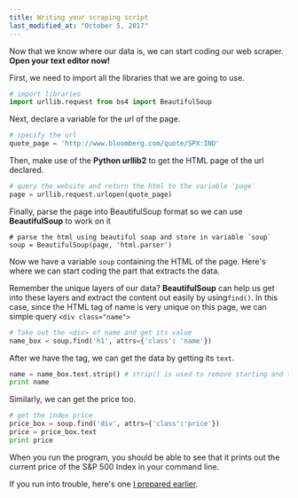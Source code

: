 ```yaml
---
title: Writing your scraping script
last_modified_at: "October 5, 2017"
--- 
```


Now that we know where our data is, we can start coding our web scraper. **Open your text editor now!**

First, we need to import all the libraries that we are going to use.

``` python
# import libraries
import urllib.request from bs4 import BeautifulSoup 
```

Next, declare a variable for the url of the page.

``` python
# specify the url
quote_page = 'http://www.bloomberg.com/quote/SPX:IND'
```

Then, make use of the **Python urllib2** to get the HTML page of the url declared.

``` python
# query the website and return the html to the variable 'page'
page = urllib.request.urlopen(quote_page)
``` 

Finally, parse the page into BeautifulSoup format so we can use **BeautifulSoup** to work on it

```
# parse the html using beautiful soap and store in variable `soup`
soup = BeautifulSoup(page, 'html.parser')
```

Now we have a variable `soup` containing the HTML of the page. Here's where we can start coding the part that extracts the data.

Remember the unique layers of our data? **BeautifulSoup** can help us get into these layers and extract the content out easily by using`find()`. In this case, since the HTML tag of name is very unique on this page, we can simple query `<div class="name">`

``` python
# Take out the <div> of name and get its value
name_box = soup.find('h1', attrs={'class': 'name'})
```

After we have the tag, we can get the data by getting its `text`.

``` python
name = name_box.text.strip() # strip() is used to remove starting and trailing  
print name
```

Similarly, we can get the price too.

``` python
# get the index price
price_box = soup.find('div', attrs={'class':'price'})
price = price_box.text
print price
```

When you run the program, you should be able to see that it prints out the current price of the S&P 500 Index in your command line.

If you run into trouble, here's one [I prepared earlier](../code/bs-bloomberg.py).

